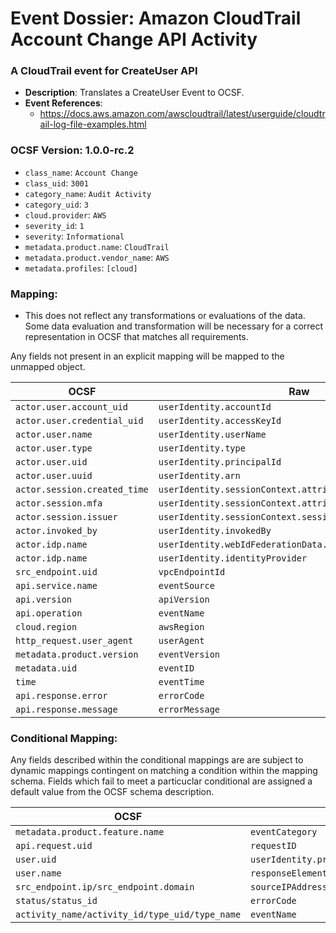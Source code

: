 # Event Dossier: Amazon CloudTrail Account Change API Activity

### A CloudTrail event for CreateUser API
- **Description**: Translates a CreateUser Event to OCSF.
- **Event References**:
  - https://docs.aws.amazon.com/awscloudtrail/latest/userguide/cloudtrail-log-file-examples.html

 ### OCSF Version: 1.0.0-rc.2
  - `class_name`: `Account Change`
  - `class_uid`: `3001`
  - `category_name`: `Audit Activity`
  - `category_uid`: `3`
  - `cloud.provider`: `AWS`
  - `severity_id`: `1`
  - `severity`: `Informational`
  - `metadata.product.name`: `CloudTrail`
  - `metadata.product.vendor_name`: `AWS`
  - `metadata.profiles`: `[cloud]`

 ### Mapping:
 - This does not reflect any transformations or evaluations of the data. Some data evaluation and transformation will be necessary for a correct representation in OCSF that matches all requirements.

Any fields not present in an explicit mapping will be mapped to the unmapped object. 

| OCSF                       | Raw             |
| -------------------------- | ----------------|
|`actor.user.account_uid`|`userIdentity.accountId`|
|`actor.user.credential_uid`|`userIdentity.accessKeyId`|
|`actor.user.name`|`userIdentity.userName`|
|`actor.user.type`|`userIdentity.type`|
|`actor.user.uid`|`userIdentity.principalId`|
|`actor.user.uuid`|`userIdentity.arn`|
|`actor.session.created_time`|`userIdentity.sessionContext.attributes.creationDate`|
|`actor.session.mfa`|`userIdentity.sessionContext.attributes.mfaAuthenticated`|
|`actor.session.issuer`|`userIdentity.sessionContext.sessionIssuer.arn`|
|`actor.invoked_by`|`userIdentity.invokedBy`|
|`actor.idp.name`|`userIdentity.webIdFederationData.federatedProvider`|
|`actor.idp.name`|`userIdentity.identityProvider`|
|`src_endpoint.uid`|`vpcEndpointId`|
|`api.service.name`|`eventSource`|
|`api.version`|`apiVersion`|
|`api.operation`|`eventName`|
|`cloud.region`|`awsRegion`|
|`http_request.user_agent`|`userAgent`|
|`metadata.product.version`|`eventVersion`|
|`metadata.uid`|`eventID`|
|`time`|`eventTime`|
|`api.response.error`|`errorCode`|
|`api.response.message`|`errorMessage`|

 ### Conditional Mapping:
Any fields described within the conditional mappings are are subject to dynamic mappings contingent on matching a condition within the mapping schema. Fields which fail to meet a particuclar conditional are assigned a default value from the OCSF schema description.

| OCSF                       | Raw             |
| -------------------------- | ----------------|
|`metadata.product.feature.name`|`eventCategory`|
|`api.request.uid`|`requestID`|
|`user.uid`|`userIdentity.principalId/responseElements.role.roleId/responseElements.user.userId`|
|`user.name`|`responseElements.role.path/responseElements.role.description/requestParameters.userName/responseElements.role.roleName/responseElements.user.userName/requestParameters.roleName`|
|`src_endpoint.ip/src_endpoint.domain`|`sourceIPAddress`|
|`status/status_id`|`errorCode`|
|`activity_name/activity_id/type_uid/type_name`|`eventName`|

